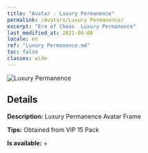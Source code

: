 ```yaml
---
title: "Avatar - Luxury Permanence"
permalink: /Avatars/Luxury Permanence/
excerpt: "Era of Chaos  Luxury Permanence"
last_modified_at: 2021-06-08
locale: en
ref: "Luxury Permanence.md"
toc: false
classes: wide
---
```

 ![Luxury Permanence](/images/a/avatarFrame_80.png)

## Details

 **Description:** Luxury Permanence Avatar Frame 

 **Tips:** Obtained from VIP 15 Pack 

 **Is available:**  + 

